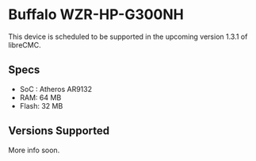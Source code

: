 # Buffalo WZR-HP-G300NH
This device is scheduled to be supported in the upcoming version 1.3.1 of libreCMC.

## Specs

* SoC : Atheros AR9132
* RAM: 64 MB
* Flash: 32 MB

## Versions Supported

More info soon.

